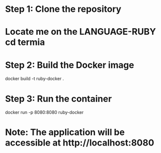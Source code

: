 # Step 1: Clone the repository 

# Locate me on the LANGUAGE-RUBY cd termia

# Step 2: Build the Docker image
docker build -t ruby-docker .

# Step 3: Run the container
docker run -p 8080:8080 ruby-docker

# Note: The application will be accessible at http://localhost:8080